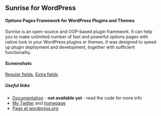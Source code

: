 Sunrise for WordPress
---------------------

#### Options Pages Framework for WordPress Plugins and Themes

Sunrise is an open-source and OOP-based plugin framework. It can help you to make unlimited number of fast and powerful options pages with native look in your WordPress plugins or themes. It was designed to speed up plugin deployment and development, together with sufficient
functionality.

#### Screenshots

[Regular fields](https://raw.github.com/gndev/sunrise/master/regular-fields.png), [Extra fields](https://raw.github.com/gndev/sunrise/master/extra-fields.png)

##### Useful links

* [Documentation](https://gndev.info/kb/) - __not available yet__ - read the code for more info
* [My Twitter](http://twitter.com/gndevinfo) and [homepage](http://gndev.info/)
* [Page at wordpress.org](http://wordpress.org/plugins/sunrise/)